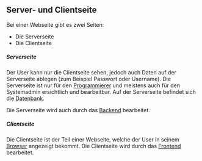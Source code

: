 ## Server- und Clientseite
Bei einer Webseite gibt es zwei Seiten:





  * Die Serverseite
  * Die Clientseite



##### Serverseite
Der User kann nur die Clientseite sehen, jedoch auch Daten auf der Serverseite ablegen (zum Beispiel Passwort oder Username). Die Serverseite ist nur für den [Programmierer](/de/wiki/Programmierer) und meistens auch für den Systemadmin ersichtlich und bearbeitbar. Auf der Serverseite befindet sich die [Datenbank](/de/wiki/datenbank).


Die Serverseite wird auch durch das [Backend](/de/wiki/backend) bearbeitet.



##### Clientseite
Die Clientseite ist der Teil einer Webseite, welche der User in seinem [Browser](/de/wiki/browser) angezeigt bekommt. Die Clientseite wird durch das [Frontend](/de/wiki/frontend) bearbeitet.
